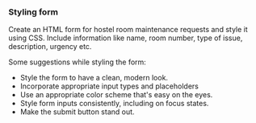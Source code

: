 ### Styling form
Create an HTML form for hostel room maintenance requests and style it using CSS. Include information like name, room number, type of issue, description, urgency etc.

Some suggestions while styling the form:

* Style the form to have a clean, modern look.
* Incorporate appropriate input types and placeholders
* Use an appropriate color scheme that's easy on the eyes.
* Style form inputs consistently, including on focus states.
* Make the submit button stand out.